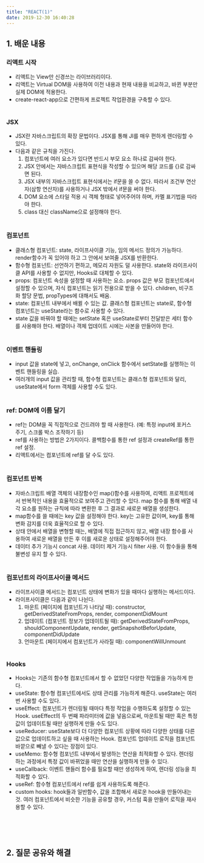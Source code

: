 ```yaml
---
title: "REACT(1)"
date: 2019-12-30 16:40:28
---
```


## 1. 배운 내용
### 리액트 시작
- 리액트는 View만 신경쓰는 라이브러리이다.<br>
- 리액트는 Virtual DOM을 사용하여 이전 내용과 현재 내용을 비교하고, 바뀐 부분만 실제 DOM에 적용한다.<br>
- create-react-app으로 간편하게 프로젝트 작업환경을 구축할 수 있다.<br><br>

### JSX
- JSX란 자바스크립트의 확장 문법이다. JSX를 통해 JI를 매우 편하게 렌더링할 수 있다.<br>
- 다음과 같은 규칙을 가진다.<br>
  1) 컴포넌트에 여러 요소가 있다면 반드시 부모 요소 하나로 감싸야 한다.<br>
  2) JSX 안에서는 자바스크립트 표현식을 작성할 수 있으며 해당 코드를 {}로 감싸면 된다.<br>
  3) JSX 내부의 자바스크립트 표현식에서는 if문을 쓸 수 없다. 따라서 조건부 연산자(삼항 연산자)를 사용하거나 JSX 밖에서 if문을 써야 한다.<br>
  4) DOM 요소에 스타일 적용 시 객체 형태로 넣어주어야 하며, 카멜 표기법을 따라야 한다.<br>
  5) class 대신 className으로 설정해야 한다.<br><br>
  
### 컴포넌트
- 클래스형 컴포넌트: state, 라이프사이클 기능, 임의 메서드 정의가 가능하다. render함수가 꼭 있어야 하고 그 안에서 보여줄 JSX를 반환한다.<br>
- 함수형 컴포넌트: 선언하기 편하고, 메모리 자원도 덜 사용한다. state와 라이프사이클 API를 사용할 수 없지만, Hooks로 대체할 수 있다.<br>
- props: 컴포넌트 속성을 설정할 때 사용하는 요소. props 값은 부모 컴포넌트에서 설정할 수 있으며, 자식 컴포넌트는 읽기 전용으로 받을 수 있다. children, 비구조화 할당 문법, propTypes에 대해서도 배움.<br>
- state: 컴포넌트 내부에서 배뀔 수 있는 값. 클래스형 컴포넌트는 state로, 함수형 컴포넌트는 useState라는 함수로 사용할 수 있다.<br>
- state 값을 바꿔야 할 때에는 setState 혹은 useState로부터 전달받은 세터 함수를 사용해야 한다. 배열이나 객체 업데이트 시에는 사본을 만들어야 한다.<br><br>

### 이벤트 핸들링
- input 값을 state에 넣고, onChange, onClick 함수에서 setState를 실행하는 이벤트 핸들링을 실습.<br>
- 여러개의 input 값을 관리할 때, 함수형 컴포넌트는 클래스형 컴포넌트와 달리, useState에서 form 객체를 사용할 수도 있다.<br><br>


### ref: DOM에 이름 달기
- ref는 DOM을 꼭 직접적으로 건드려야 할 때 사용한다. (예: 특정 input에 포커스 주기, 스크롤 박스 조작하기 등)<br>
- ref를 사용하는 방법은 2가지이다. 콜백함수를 통한 ref 설정과 createRef를 통한 ref 설정.<br>
- 리액트에서는 컴포넌트에 ref를 달 수도 있다.<br><br>

### 컴포넌트 반복
- 자바스크립트 배열 객체의 내장함수인 map()함수를 사용하여, 리액트 프로젝트에서 반복적인 내용을 효율적으로 보여주고 관리할 수 있다. map 함수를 통해 배열 내 각 요소를 원하는 규칙에 따라 변환한 후 그 결과로 새로운 배열을 생성한다.<br>
- map함수를 쓸 때에는 key 값을 설정해야 한다. key는 고유한 값이며, key를 통해 변화 감지를 더욱 효율적으로 할 수 있다.<br>
- 상태 안에서 배열을 변형할 때는, 배열에 직접 접근하지 않고, 배열 내장 함수를 사용하여 새로운 배열을 만든 후 이를 새로운 상태로 설정해주어야 한다.<br>
- 데이터 추가 기능시 concat 사용. 데이터 제거 기능시 filter 사용. 이 함수들을 통해 불변성 유지 할 수 있다.<br><br>

### 컴포넌트의 라이프사이클 메서드
- 라이프사이클 메서드는 컴포넌트 상태에 변화가 있을 때마다 실행하는 메서드이다.<br>
- 라이프사이클은 다음과 같이 나뉜다.<br>
  1) 마운트 (페이지에 컴포넌트가 나타날 때): constructor, getDerivedStateFromProps, render, componentDidMount<br>
  2) 업데이트 (컴포넌트 정보가 업데이트될 때): getDerivedStateFromProps, shouldComponentUpdate, render, getSnapshotBeforUpdate, componentDidUpdate<br>
  3) 언마운트 (페이지에서 컴포넌트가 사라질 때): componentWillUnmount<br><br>

### Hooks
- Hooks는 기존의 함수형 컴포넌트에서 할 수 없었던 다양한 작업들을 가능하게 한다.<br>
- useState: 함수형 컴포넌트에서도 상태 관리를 가능하게 해준다. useState는 여러 번 사용할 수도 있다.<br>
- useEffect: 컴포넌트가 렌더링될 때마다 특정 작업을 수행하도록 설정할 수 있는 Hook. useEffect의 두 번째 파라미터에 값을 넣음으로써, 마운트될 때만 혹은 특정 값이 업데이트될 때만 실행하게 만들 수도 있다.<br>
- useReducer: useState보다 더 다양한 컴포넌트 상황에 따라 다양한 상태를 다른 값으로 업데이트하고 싶을 때 사용하는 Hook. 컴포넌트 업데이트 로직을 컴포넌트 바깥으로 빼낼 수 있다는 장점이 있다.<br>
- useMemo: 함수형 컴포넌트 내부에서 발생하는 연산을 최적화할 수 있다. 렌더링하는 과정에서 특정 값이 바뀌었을 때만 연산을 실행하게 만들 수 있다.<br>
- useCallback: 이벤트 핸들러 함수를 필요할 때만 생성하게 하여, 렌더링 성능을 최적화할 수 있다.<br>
- useRef: 함수형 컴포넌트에서 ref를 쉽게 사용하도록 해준다.<br>
- custom hooks: hook들과 일반함수, 값을 조합해서 새로운 hook을 만들어내는 것. 여러 컴포넌트에서 비슷한 기능을 공유할 경우, 커스텀 훅을 만들어 로직을 재사용할 수 있다.<br><br>

<br><br>
## 2. 질문 공유와 해결
